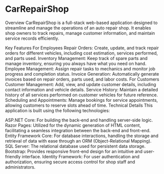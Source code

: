 # CarRepairShop

Overview
CarRepairShop is a full-stack web-based application designed to streamline and manage the operations of an auto repair shop. It enables shop owners to track repairs, manage customer information, and maintain service records efficiently.

Key Features
For Employees
Repair Orders: Create, update, and track repair orders for different vehicles, including cost estimation, services performed, and parts used.
Inventory Management: Keep track of spare parts and manage inventory, ensuring you always have what you need on hand.
Employee Management: Assign repair tasks to mechanics and monitor job progress and completion status.
Invoice Generation: Automatically generate invoices based on repair orders, parts used, and labor costs.
For Customers
Customer Management: Add, view, and update customer details, including contact information and vehicle details.
Service History: Maintain a detailed history of all services performed on customer vehicles for future reference.
Scheduling and Appointments: Manage bookings for service appointments, allowing customers to reserve slots ahead of time.
Technical Details
This application is built using the following technologies:

ASP.NET Core: For building the back-end and handling server-side logic.
Razor Pages: Utilized for the dynamic generation of HTML content, facilitating a seamless integration between the back-end and front-end.
Entity Framework Core: For database interactions, handling the storage and retrieval of data with ease through an ORM (Object-Relational Mapping).
SQL Server: The relational database used for persistent data storage.
Bootstrap: Provides responsive front-end design for an intuitive and user-friendly interface.
Identity Framework: For user authentication and authorization, ensuring secure access control for shop staff and administrators.
